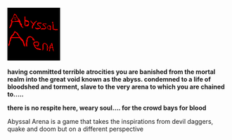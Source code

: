 ![Abyssal Arena](icon.png)


**having committed terrible atrocities you are banished from the mortal realm into the great void known as the abyss. condemned to a life of bloodshed and torment, slave to the very arena to which you are chained to.....** 

**there is no respite here, weary soul.... for the crowd bays for blood**

Abyssal Arena is a game that takes the inspirations from devil daggers, quake and doom but on a different perspective

